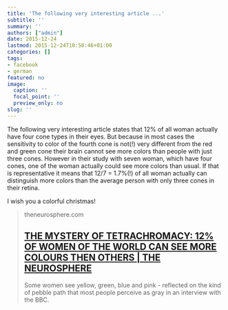 ```yaml
---
title: 'The following very interesting article ...'
subtitle: ''
summary: ''
authors: ["admin"]
date: 2015-12-24
lastmod: 2015-12-24T10:50:46+01:00
categories: []
tags:
- facebook
- german
featured: no
image:
  caption: ''
  focal_point: ''
  preview_only: no
slug: ''
---
```

The following very interesting article states that 12% of all woman actually have four cone types in their eyes. But because in most cases the sensitivity to color of the fourth cone is not(!) very different from the red and green cone their brain cannot see more colors than people with just three cones. However in their study with seven woman, which have four cones, one of the woman actually could see more colors than usual. If that is representative it means that 12/7 = 1.7%(!) of all woman actually can distinguish more colors than the average person with only three cones in their retina.

I wish you a colorful christmas!﻿
> theneurosphere.com
> ## [THE MYSTERY OF TETRACHROMACY: 12% OF WOMEN OF THE WORLD CAN SEE MORE COLOURS THEN OTHERS | THE NEUROSPHERE](http://theneurosphere.com/2015/12/17/the-mystery-of-tetrachromacy-if-12-of-women-have-four-cone-types-in-their-eyes-why-do-so-few-of-them-actually-see-more-colours/)
>
>Some women see yellow, green, blue and pink - reflected on the kind of pebble path that most people perceive as gray in an interview with the BBC.


